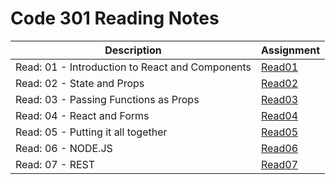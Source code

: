 # Code 301 Reading Notes 

|  Description  | Assignment    |
| ----------- | ----------- |
|   Read: 01 - Introduction to React and Components |  [Read01](https://bianqt.github.io/reading-notes/301/read01)    |
|   Read: 02 - State and Props |  [Read02](https://bianqt.github.io/reading-notes/301/read02)    |
|   Read: 03 -  Passing Functions as Props |  [Read03](https://bianqt.github.io/reading-notes/301/read03)    |
|   Read: 04 -  React and Forms |  [Read04](https://bianqt.github.io/reading-notes/301/read04)    |
|   Read: 05 -  Putting it all together |  [Read05](https://bianqt.github.io/reading-notes/301/read05)    |
|   Read: 06 -  NODE.JS |  [Read06](https://bianqt.github.io/reading-notes/301/read06)    |
|   Read: 07 -  REST |  [Read07](https://bianqt.github.io/reading-notes/301/read07)    |